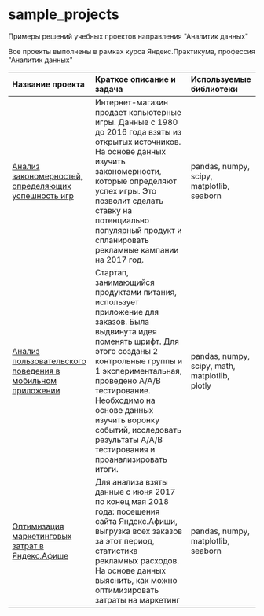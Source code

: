 # sample_projects
Примеры решений учебных проектов направления "Аналитик данных"

Все проекты выполнены в рамках курса Яндекс.Практикума, профессия "Аналитик данных"

|**Название проекта**|**Краткое описание и задача**|**Используемые библиотеки**|
|:----------------------|:-------------------------------------|:-------------------|
|[Анализ закономерностей, определяющих успешность игр](https://github.com/over-there/sample_projects/tree/main/video_games)|Интернет-магазин продает копьютерные игры. Данные c 1980 до 2016 года взяты из открытых источников. На основе данных изучить закономерности, которые определяют успех игры. Это позволит сделать ставку на потенциально популярный продукт и спланировать рекламные кампании на 2017 год.|pandas, numpy, scipy, matplotlib, seaborn|
|[Анализ пользовательского поведения в мобильном приложении](https://github.com/over-there/sample_projects/tree/main/mobile_app)|Стартап, занимающийся продуктами питания, использует приложение для заказов. Была выдвинута идея поменять шрифт. Для этого созданы 2 контрольные группы и 1 экспериментальная, проведено А/А/В тестирование. Необходимо на основе данных изучить воронку событий, исследовать результаты А/А/В тестирования и проанализировать итоги. |pandas, numpy, scipy, math, matplotlib, plotly|
|[Оптимизация маркетинговых затрат в Яндекс.Афише](https://github.com/over-there/sample_projects/tree/main/afisha_marketing)|Для анализа взяты данные с июня 2017 по конец мая 2018 года: посещения сайта Яндекс.Афиши, выгрузка всех заказов за этот период, статистика рекламных расходов. На основе данных выяснить, как можно оптимизировать затраты на маркетинг|pandas, numpy, matplotlib, seaborn|
